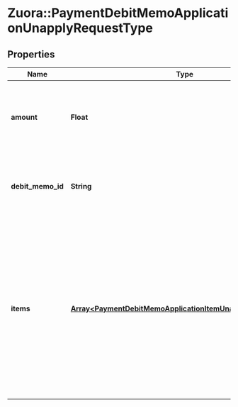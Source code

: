 # Zuora::PaymentDebitMemoApplicationUnapplyRequestType

## Properties
Name | Type | Description | Notes
------------ | ------------- | ------------- | -------------
**amount** | **Float** | The amount of the payment that is unapplied from the debit memo.  | 
**debit_memo_id** | **String** | The unique ID of the debit memo that the payment is unapplied from.  | [optional] 
**items** | [**Array&lt;PaymentDebitMemoApplicationItemUnapplyRequestType&gt;**](PaymentDebitMemoApplicationItemUnapplyRequestType.md) | Container for debit memo items.  **Note:** The Invoice Item Settlement feature is in **Limited Availability**. If you wish to have access to the feature, submit a request at [Zuora Global Support](http://support.zuora.com/).  | [optional] 


